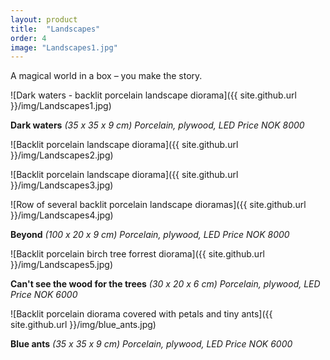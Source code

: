 ```yaml
---
layout: product
title:  "Landscapes"
order: 4
image: "Landscapes1.jpg"
---
```


A magical world in a box  – you make the story.

![Dark waters - backlit porcelain landscape diorama]({{ site.github.url }}/img/Landscapes1.jpg)

**Dark waters** *(35 x 35 x 9 cm) Porcelain, plywood, LED*
*Price NOK 8000*

![Backlit porcelain landscape diorama]({{ site.github.url }}/img/Landscapes2.jpg)

![Backlit porcelain landscape diorama]({{ site.github.url }}/img/Landscapes3.jpg)

![Row of several backlit porcelain landscape dioramas]({{ site.github.url }}/img/Landscapes4.jpg)

**Beyond** *(100 x 20 x 9 cm) Porcelain, plywood, LED*
*Price NOK 8000*

![Backlit porcelain birch tree forrest diorama]({{ site.github.url }}/img/Landscapes5.jpg)

**Can't see the wood for the trees** *(30 x 20 x 6 cm) Porcelain, plywood, LED*
*Price NOK 6000*

![Backlit porcelain diorama covered with petals and tiny ants]({{ site.github.url }}/img/blue_ants.jpg)

**Blue ants** *(35 x 35 x 9 cm) Porcelain, plywood, LED*
*Price NOK 6000*

